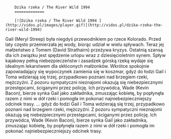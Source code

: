 
        Dzika rzeka / The River Wild 1994 
        =============
        
        [![Dzika rzeka / The River Wild 1994 ](http://vidos.pl/images/player.gif)](http://vidos.pl/dzika-rzeka-the-river-wild-1994)
        
        
 Gail (Meryl Streep) była niegdyś przewodnikiem po rzece Kolorado. Przed laty często przemierzała jej wody, biorąc udział w wielu spływach. Teraz jej małżeństwo z Tomem (David Strathairn) przeżywa kryzys. Ostatnią szansą dla ich związku jest spędzenie urlopu wraz z dziesięcioletnim synem. Spływ kajakowy pełną niebezpieczeństw i zasadzek górską rzeką wydaje się idealnym lekarstwem dla skłóconych małżonków. Wkrótce spokojnie zapowiadający się wypoczynek zamienia się w koszmar, gdyż do łodzi Gail i Toma wdzierają się trzej, przypadkowo poznani nad brzegiem rzeki, mężczyźni. Z pozoru sympatyczni nieznajomi okazują się niebezpiecznymi przestępcami, ściganymi przez policję. Ich przywódca, Wade (Kevin Bacon), bierze synka Gail jako zakładnika, zmuszając kobietę, by popłynęła razem z nimi w dół rzeki i pomogła im pokonać najniebezpieczniejszy odcinek trasy.   ... gdyż do łodzi Gail i Toma wdzierają się trzej, przypadkowo poznani nad brzegiem rzeki, mężczyźni. Z pozoru sympatyczni nieznajomi okazują się niebezpiecznymi przestępcami, ściganymi przez policję. Ich przywódca, Wade (Kevin Bacon), bierze synka Gail jako zakładnika, zmuszając kobietę, by popłynęła razem z nimi w dół rzeki i pomogła im pokonać najniebezpieczniejszy odcinek trasy.
    